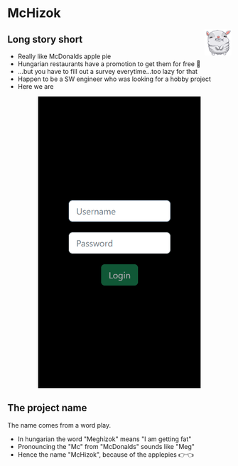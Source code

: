 # McHizok

<a href="#">
    <img src="readme/got_fat_bun.png" alt="Mchizok" align="right" title="Mchizok" height="60" />
</a>

## Long story short
* Really like McDonalds apple pie
* Hungarian restaurants have a promotion to get them for free 🥧
* ...but you have to fill out a survey everytime...too lazy for that
* Happen to be a SW engineer who was looking for a hobby project
* Here we are

<p align="center">
    <img src="readme/mchizok.gif"/>
</p>

## The project name

The name comes from a word play.
* In hungarian the word "Meghízok" means "I am getting fat"
* Pronouncing the "Mc" from "McDonalds" sounds like "Meg"
* Hence the name "McHizok", because of the applepies 👉👈